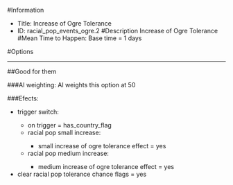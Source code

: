 #Information
 - Title: Increase of Ogre Tolerance
 - ID: racial_pop_events_ogre.2
#Description
Increase of Ogre Tolerance
#Mean Time to Happen:
Base time = 1 days

#Options

___
##Good for them

###AI weighting:
AI weights this option at 50


###Efects:<ul><li>trigger switch:</li><ul><li>on trigger = has_country_flag</li><li>racial pop small increase:</li><ul><li>small increase of ogre tolerance effect = yes</li></ul><li>racial pop medium increase:</li><ul><li>medium increase of ogre tolerance effect = yes</li></ul></ul><li>clear racial pop tolerance chance flags = yes</li></ul>
